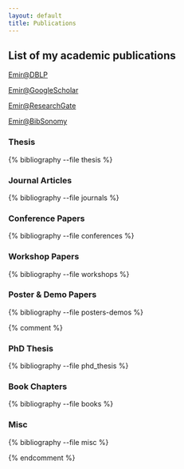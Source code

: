 ```yaml
---
layout: default
title: Publications
---
```


## List of my academic publications

[Emir@DBLP](http://www.informatik.uni-trier.de/~ley/db/indices/a-tree/m/Mu=ntilde=oz:Emir.html)

[Emir@GoogleScholar](http://scholar.google.com/citations?user=ofdUXHIAAAAJ)

[Emir@ResearchGate](https://www.researchgate.net/profile/Emir_Munoz/)

[Emir@BibSonomy](http://www.bibsonomy.org/user/emunoz)

### Thesis

{% bibliography --file thesis %}

### Journal Articles

{% bibliography --file journals %}

### Conference Papers

{% bibliography --file conferences %}

### Workshop Papers

{% bibliography --file workshops %}

### Poster & Demo Papers

{% bibliography --file posters-demos %}

{% comment %}

### PhD Thesis

{% bibliography --file phd_thesis %}

### Book Chapters

{% bibliography --file books %}

### Misc

{% bibliography --file misc %}

{% endcomment %}
